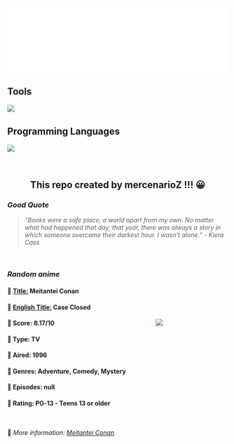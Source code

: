 
<img src="svg/nai.svg" />

<p>
  <h2>Tools</h2>
  <a href="https://skillicons.dev">
    <img src="https://skillicons.dev/icons?i=git,bash,vim,ubuntu,tensorflow,pytorch,docker,raspberrypi" />
  </a>

  <br />

  <h2>Programming Languages</h2>

  <a href="https://skillicons.dev">
    <img src="https://skillicons.dev/icons?i=python,c,cpp" />
  </a>
</p>

<br />

<h2 align="center">This repo created by mercenarioZ !!! 😀</h2>
<h3><i>Good Quote</i></h3>

<blockquote>
<i>
“Books were a safe place, a world apart from my own. No matter what had happened that day, that year, there was always a story in which someone overcame their darkest hour. I wasn't alone.” - Kiera Cass
</i>
</blockquote>

<br />

<h3><i>Random anime</i></h3>

<h4>
  <strong>🥭 <u>Title:</u></strong> Meitantei Conan
</h4>

<h4>🌿 <u>English Title:</u> Case Closed</h4>

<img align="right" width="165" src=https://cdn.myanimelist.net/images/anime/7/75199.jpg />

<h4>🌱 Score: 8.17/10</h4>

<h4>🌲 Type: TV</h4>

<h4>🌴 Aired: 1996</h4>

<h4>🌵 Genres: Adventure, Comedy, Mystery</h4>

<h4>🥑 Episodes: null</h4>

<h4>🍏 Rating: PG-13 - Teens 13 or older</h4>

<br />

🍂 *More information: [Meitantei Conan](https://myanimelist.net/anime/235/Meitantei_Conan)*
    